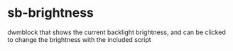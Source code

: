 # sb-brightness
dwmblock that shows the current backlight brightness, and can be clicked to change the brightness with the included script
